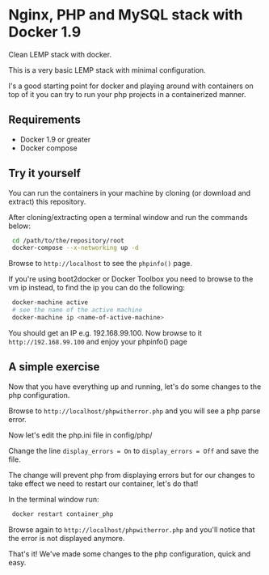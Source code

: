 # Nginx, PHP and MySQL stack with Docker 1.9

Clean LEMP stack with docker.

This is a very basic LEMP stack with minimal configuration.

I's a good starting point for docker and playing around with containers on top of it you can try to run your php projects in a containerized manner.

## Requirements

* Docker 1.9 or greater
* Docker compose

## Try it yourself

You can run the containers in your machine by cloning (or download and extract) this repository.

After cloning/extracting open a terminal window and run the commands below:

```bash
 cd /path/to/the/repository/root
 docker-compose --x-networking up -d
```

Browse to `http://localhost` to see the `phpinfo()` page.

If you're using boot2docker or Docker Toolbox you need to browse to the vm ip instead, to find the ip you can do the following:

```bash
 docker-machine active 
 # see the name of the active machine 
 docker-machine ip <name-of-active-machine>
```

You should get an IP e.g. 192.168.99.100. Now browse to it `http://192.168.99.100` and enjoy your phpinfo() page

## A simple exercise

Now that you have everything up and running, let's do some changes to the php configuration.

Browse to `http://localhost/phpwitherror.php` and you will see a php parse error.
 
Now let's edit the php.ini file in config/php/ 

Change the line `display_errors = On` to `display_errors = Off` and save the file. 

The change will prevent php from displaying errors but for our changes to take effect we need to restart our container, let's do that!

In the terminal window run:

```bash
 docker restart container_php
```

Browse again to `http://localhost/phpwitherror.php` and you'll notice that the error is not displayed anymore.

That's it! We've made some changes to the php configuration, quick and easy. 
